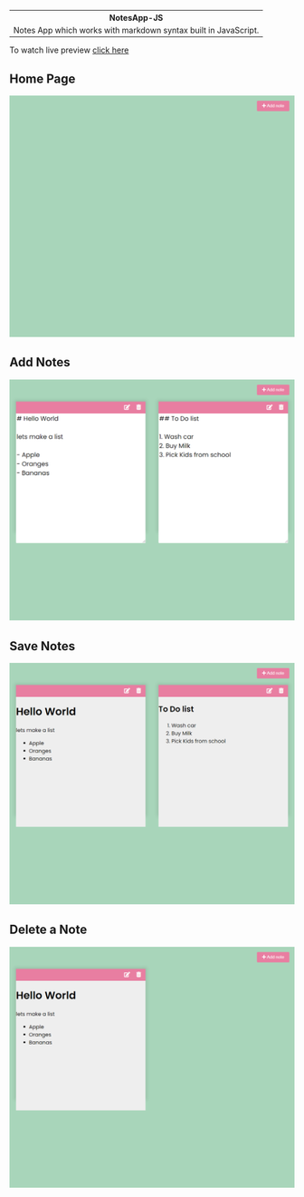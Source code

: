 <table align="center">
<th>NotesApp-JS</th>
<tr>
<td>Notes App which works with markdown syntax built in JavaScript.</td>
</tr>
</table>

To watch live preview [click here](https://notes-app-js-8080.netlify.app)

## Home Page

<img src="https://github.com/emahmi/NotesApp-JS/blob/master/images/img-1.png">

## Add Notes

<img src="https://github.com/emahmi/NotesApp-JS/blob/master/images/img-2.png">

## Save Notes

<img src="https://github.com/emahmi/NotesApp-JS/blob/master/images/img-3.png">

## Delete a Note

<img src="https://github.com/emahmi/NotesApp-JS/blob/master/images/img-4.png">
